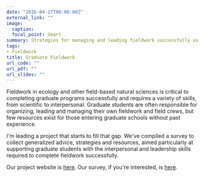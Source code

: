 ```yaml
---
date: "2016-04-27T00:00:00Z"
external_link: ""
image:
  caption: 
  focal_point: Smart
summary: Strategies for managing and leading fieldwork successfully as a graduate student
tags:
- Fieldwork
title: Graduate Fieldwork
url_code: ""
url_pdf: ""
url_slides: ""
---
```


Fieldwork in ecology and other field-based natural sciences is critical to completing graduate programs successfully and requires a variety of skills, from scientific to interpersonal. Graduate students are often responsible for organizing, leading and managing their own fieldwork and field crews, but few resources exist for those entering graduate schools without past experience. 

I'm leading a project that starts to fill that gap. We've compiled a survey to collect generalized advice, strategies and resources, aimed particularly at supporting graduate students with the interpersonal and leadership skills required to complete fieldwork successfully.

Our project website is [here](https://gradfieldwork.com/). Our survey, if you're interested, is [here](https://docs.google.com/forms/d/e/1FAIpQLSfK_a9pzVJugJG6WBuc5BNwW1gxLOW6ENKdG2oAT0KSLgR8fw/viewform).
